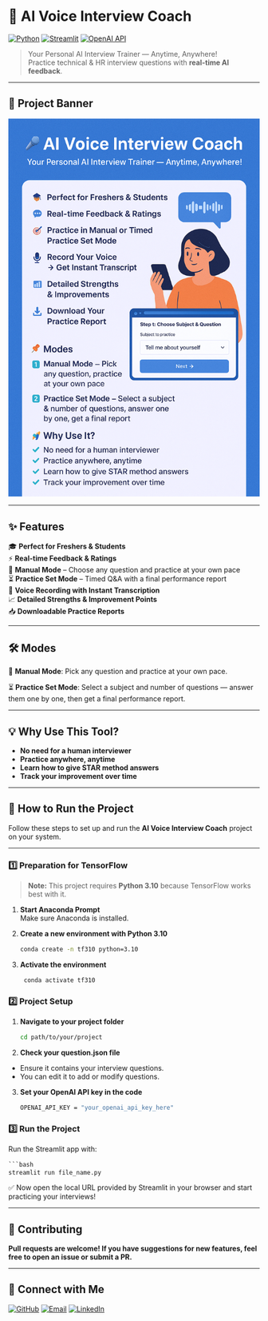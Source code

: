 # 🎤 AI Voice Interview Coach

[![Python](https://img.shields.io/badge/Python-3.9%2B-blue?logo=python)](https://www.python.org/)  [![Streamlit](https://img.shields.io/badge/Streamlit-App-red?logo=streamlit)](https://streamlit.io/)  [![OpenAI API](https://img.shields.io/badge/OpenAI-API-green?logo=openai)](https://openai.com/)  

> Your Personal AI Interview Trainer — Anytime, Anywhere!  
> Practice technical & HR interview questions with **real-time AI feedback**.

---

## 📌 Project Banner
![AI Voice Interview Coach Banner](https://github.com/Somnath-1202/AI-Interview-Coach/blob/bd503a095880b8f3e2dece65df76afb4cd092678/Poster.png)

---

## ✨ Features

🎓 **Perfect for Freshers & Students**  
⚡ **Real-time Feedback & Ratings**  
📝 **Manual Mode** – Choose any question and practice at your own pace  
⏳ **Practice Set Mode** – Timed Q&A with a final performance report  
🎤 **Voice Recording with Instant Transcription**  
📈 **Detailed Strengths & Improvement Points**  
📥 **Downloadable Practice Reports**  

---

## 🛠 Modes
📝 **Manual Mode**:
    Pick any question and practice at your own pace.

⏳ **Practice Set Mode**:
Select a subject and number of questions — answer them one by one, then get a final performance report.

---

## 💡 Why Use This Tool?

- **No need for a human interviewer**
- **Practice anywhere, anytime**
- **Learn how to give STAR method answers**
- **Track your improvement over time**
---
## 🚀 How to Run the Project

Follow these steps to set up and run the **AI Voice Interview Coach** project on your system.

---

### 1️⃣ Preparation for TensorFlow
> **Note:** This project requires **Python 3.10** because TensorFlow works best with it.

1. **Start Anaconda Prompt**  
   Make sure Anaconda is installed.

2. **Create a new environment with Python 3.10**
   ```bash
   conda create -n tf310 python=3.10

3. **Activate the environment**
   ```bash
    conda activate tf310

### 2️⃣ Project Setup
1. **Navigate to your project folder**
   ```bash
   cd path/to/your/project

2. **Check your question.json file**
  - Ensure it contains your interview questions.
  - You can edit it to add or modify questions.

3. **Set your OpenAI API key in the code**
   ```bash
   OPENAI_API_KEY = "your_openai_api_key_here"

### 3️⃣ Run the Project
Run the Streamlit app with:
    
    ```bash
    streamlit run file_name.py

✅ Now open the local URL provided by Streamlit in your browser and start practicing your interviews!

---

## 🤝 Contributing

**Pull requests are welcome! If you have suggestions for new features, feel free to open an issue or submit a PR.**

---

## 🔗 Connect with Me

[![GitHub](https://img.shields.io/badge/GitHub-YourUsername-181717?style=for-the-badge&logo=github)](https://github.com/Somnath-1202)
[![Email](https://img.shields.io/badge/Email-Contact_Me-D14836?style=for-the-badge&logo=gmail&logoColor=white)](mailto:desaisomnath212@gmail.com)
[![LinkedIn](https://img.shields.io/badge/LinkedIn-YourName-0077B5?style=for-the-badge&logo=linkedin&logoColor=white)](https://linkedin.com/in/Somnath-Desai)

